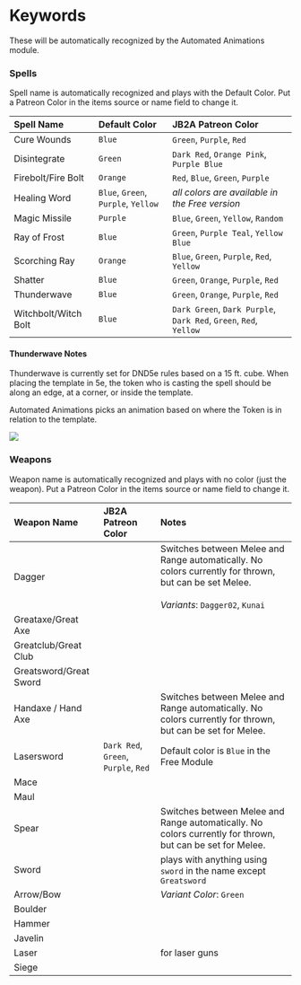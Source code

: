 # Keywords

These will be automatically recognized by the Automated Animations module.

### Spells

Spell name is automatically recognized and plays with the Default Color. Put a Patreon Color in the items source or name field to change it.

| Spell Name | Default Color | JB2A Patreon Color |
| :--------- | :------------ | :----------------- |
| Cure Wounds | `Blue` | `Green`, `Purple`, `Red` |
| Disintegrate | `Green` | `Dark Red`, `Orange Pink`, `Purple Blue` |
| Firebolt/Fire Bolt | `Orange` | `Red`, `Blue`, `Green`, `Purple` |
| Healing Word | `Blue`, `Green`, `Purple`, `Yellow` | *all colors are available in the Free version* |
| Magic Missile | `Purple` | `Blue`, `Green`, `Yellow`, `Random` |
| Ray of Frost | `Blue` | `Green`, `Purple Teal`, `Yellow Blue` |
| Scorching Ray | `Orange` | `Blue`, `Green`, `Purple`, `Red`, `Yellow` |
| Shatter | `Blue` | `Green`, `Orange`, `Purple`, `Red` |
| Thunderwave | `Blue` | `Green`, `Orange`, `Purple`, `Red` |
| Witchbolt/Witch Bolt | `Blue` | `Dark Green`, `Dark Purple`, `Dark Red`, `Green`, `Red`, `Yellow` |

#### Thunderwave Notes

Thunderwave is currently set for DND5e rules based on a 15 ft. cube. When placing the template in 5e, the token who is casting the spell should be along an edge, at a corner, or inside the template.

Automated Animations picks an animation based on where the Token is in relation to the template.

![](../pictures/ThunderWaveLoc.png)

### Weapons

Weapon name is automatically recognized and plays with no color (just the weapon). Put a Patreon Color in the items source or name field to change it.

| Weapon Name | JB2A Patreon Color | Notes |
| :---------- | :----------------- | :---- |
| Dagger | | Switches between Melee and Range automatically. No colors currently for thrown, but can be set Melee. <br><br> *Variants*: `Dagger02`, `Kunai` |
| Greataxe/Great Axe | | |
| Greatclub/Great Club | | |
| Greatsword/Great Sword | | |
| Handaxe / Hand Axe | | Switches between Melee and Range automatically. No colors currently for thrown, but can be set for Melee. |
| Lasersword | `Dark Red`, `Green`, `Purple`, `Red` | Default color is `Blue` in the Free Module |
| Mace | | |
| Maul | | |
| Spear | | Switches between Melee and Range automatically. No colors currently for thrown, but can be set for Melee. |
| Sword | | plays with anything using `sword` in the name except `Greatsword` |
| Arrow/Bow | | *Variant Color*: `Green` |
| Boulder | | |
| Hammer | | |
| Javelin | | |
| Laser | | for laser guns |
| Siege | | |
